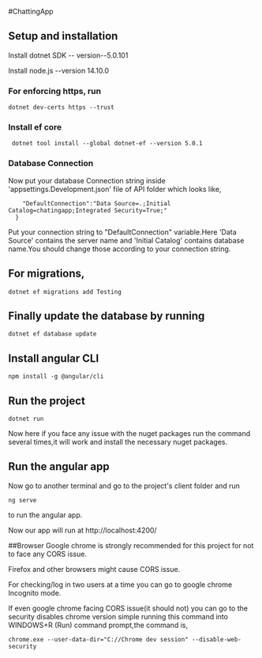 #ChattingApp

## Setup and installation

Install dotnet SDK -- version--5.0.101

Install node.js --version 14.10.0





### For enforcing https, run 
```dotnet dev-certs https --trust```




### Install ef core
``` dotnet tool install --global dotnet-ef --version 5.0.1```





### Database Connection
Now put your database Connection string inside 'appsettings.Development.json' file of API folder 
which looks like,

```"ConnectionStrings": {
    "DefaultConnection":"Data Source=.;Initial Catalog=chatingapp;Integrated Security=True;"
  }
 ```

Put your connection string to "DefaultConnection" variable.Here 'Data Source' contains the server name and 
'Initial Catalog' contains database name.You should change those according to your connection string.







## For migrations,
```dotnet ef migrations add Testing```





## Finally update the database by running 
```dotnet ef database update```



## Install angular CLI

```npm install -g @angular/cli```



## Run the project

```dotnet run```

Now here if you face any issue with the nuget packages run the command several times,it will work and install 
the necessary nuget packages.




## Run the angular app

Now go to another terminal and go to the project's client folder and run 

```ng serve``` 

to run the angular app.

Now our app will run at http://localhost:4200/






##Browser 
Google chrome is strongly recommended for this project for not to face  any CORS issue.

Firefox and other browsers might cause CORS issue.

For checking/log in two users at a time you can go to google chrome Incognito mode.

If even google chrome facing CORS issue(it should not) you can go to the security disables chrome version
simple running this command into WINDOWS+R (Run) command prompt,the command is,

```chrome.exe --user-data-dir="C://Chrome dev session" --disable-web-security```
